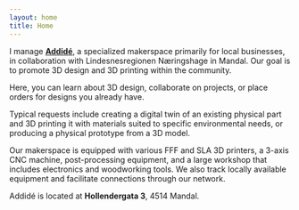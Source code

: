 ```yaml
---
layout: home
title: Home
---
```


I manage [**Addidé**](https://www.addide.no), a specialized makerspace primarily for local businesses, in collaboration with Lindesnesregionen Næringshage in Mandal. Our goal is to promote 3D design and 3D printing within the community.

Here, you can learn about 3D design, collaborate on projects, or place orders for designs you already have.

Typical requests include creating a digital twin of an existing physical part and 3D printing it with materials suited to specific environmental needs, or producing a physical prototype from a 3D model.

Our makerspace is equipped with various FFF and SLA 3D printers, a 3-axis CNC machine, post-processing equipment, and a large workshop that includes electronics and woodworking tools. We also track locally available equipment and facilitate connections through our network.

Addidé is located at **Hollendergata 3**, 4514 Mandal.
